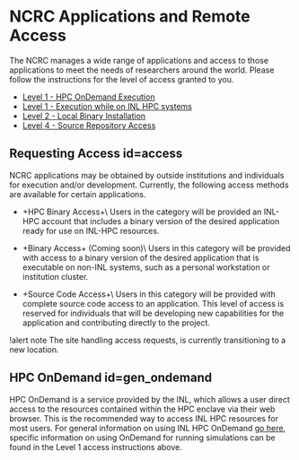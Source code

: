 # NCRC Applications and Remote Access

The NCRC manages a wide range of applications and access to those applications to meet
the needs of researchers around the world. Please follow the instructions for the level
of access granted to you.

- [Level 1 - HPC OnDemand Execution](ncrc_ondemand.md)
- [Level 1 - Execution while on INL HPC systems](help/inl/hpc_binary.md)
- [Level 2 - Local Binary Installation](ncrc_local_binary.md)
- [Level 4 - Source Repository Access](ncrc_repository.md)


## Requesting Access id=access

NCRC applications may be obtained by outside institutions and individuals for execution and/or development. Currently, the following access methods are available for certain applications.

- +HPC Binary Access+\\
  Users in the category will be provided an INL-HPC account that includes a binary version of
  the desired application ready for use on INL-HPC resources.

- +Binary Access+ (Coming soon)\\
  Users in this category will be provided with access to a binary version of the desired
  application that is executable on non-INL systems, such as a personal workstation or institution
  cluster.

- +Source Code Access+\\
  Users in this category will be provided with complete source code access to an application. This
  level of access is reserved for individuals that will be developing new capabilities for the
  application and contributing directly to the project.


!alert note
The site handling access requests, is currently transitioning to a new location.

## HPC OnDemand id=gen_ondemand

HPC OnDemand is a service provided by the INL, which allows a user direct access to the resources contained within the HPC enclave via their web browser. This is the recommended way to access INL HPC resources for most users. For general information on using INL HPC OnDemand [go here](gen_ondemand.md), specific information on using OnDemand for running simulations can be found in the Level 1 access instructions above.
